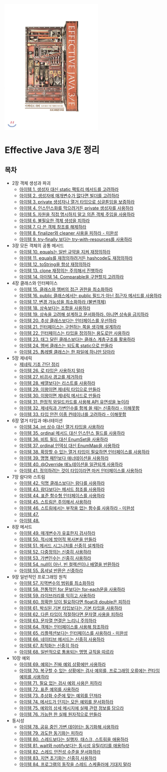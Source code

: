 <img src="image/800x0.jpeg" width="300" />



# Effective Java 3/E 정리



## 목차

* 2장 객체 생성과 파괴
  * [아이템 1. 생성자 대신 static 팩토리 메서드를 고려하라](https://github.com/binghe819/TIL/blob/master/JAVA/Effective%20Java/item01.md)
  * [아이템 2. 생성자에 매개변수가 많다면 빌더를 고려하라](https://github.com/binghe819/TIL/blob/master/JAVA/Effective%20Java/item02.md)
  * [아이템 3. private 생성자나 열거 타입으로 싱글톤임을 보증하라](https://github.com/binghe819/TIL/blob/master/JAVA/Effective%20Java/item03.md)
  * [아이템 4. 인스턴스화를 막으려거든 private 생성자를 사용하라](https://github.com/binghe819/TIL/blob/master/JAVA/Effective%20Java/item04.md)
  * [아이템 5. 자원을 직접 명시하지 말고 의존 객체 주입을 사용하라](https://github.com/binghe819/TIL/blob/master/JAVA/Effective%20Java/item05.md)
  * [아이템 6. 불필요한 객체 생성을 피하라](https://github.com/binghe819/TIL/blob/master/JAVA/Effective%20Java/item06.md)
  * [아이템 7. 다 쓴 객체 참조를 해제하라](https://github.com/binghe819/TIL/blob/master/JAVA/Effective%20Java/item07.md)
  * [아이템 8. finalizer와 cleaner 사용을 피하라 - 미완성](https://github.com/binghe819/TIL/blob/master/JAVA/Effective%20Java/item08.md)
  * [아이템 9. try-finally 보다는 try-with-resources를 사용하라](https://github.com/binghe819/TIL/blob/master/JAVA/Effective%20Java/item09.md)
* 3장 모든 객체의 공통 메서드
  * [아이템 10. equals는 일반 규약을 지켜 재정의하라](https://github.com/binghe819/TIL/blob/master/JAVA/Effective%20Java/item10.md)
  * [아이템 11. equals를 재정의하려거든 hashcode도 재정의하라](https://github.com/binghe819/TIL/blob/master/JAVA/Effective%20Java/item11.md)
  * [아이템 12. toString을 항상 재정의하라](https://github.com/binghe819/TIL/blob/master/JAVA/Effective%20Java/item12.md)
  * [아이템 13. clone 재정의는 주의해서 진행하라](https://github.com/binghe819/TIL/blob/master/JAVA/Effective%20Java/item13.md)
  * [아이템 14. 아이템 14. Comparable을 구현할지 고려하라](https://github.com/binghe819/TIL/blob/master/JAVA/Effective%20Java/item14.md)
* 4장 클래스와 인터페이스
  * [아이템 15. 클래스와 멤버의 접근 권한을 최소화하라](https://github.com/binghe819/TIL/blob/master/JAVA/Effective%20Java/item15.md)
  * [아이템 16. public 클래스에서는 public 필드가 아닌 접근자 메서드를 사용하라](https://github.com/binghe819/TIL/blob/master/JAVA/Effective%20Java/item16.md)
  * [아이템 17. 변경 가능성을 최소화하라 (불변객체)](https://github.com/binghe819/TIL/blob/master/JAVA/Effective%20Java/item17.md)
  * [아이템 18. 상속보다는 조합을 사용하라](https://github.com/binghe819/TIL/blob/master/JAVA/Effective%20Java/item18.md)
  * [아이템 19. 상속을 고려해 설계하고 문서화하라. 아니면 상속을 금지하라](https://github.com/binghe819/TIL/blob/master/JAVA/Effective%20Java/item19.md)
  * [아이템 20. 추상 클래스보다는 인터페이스를 우선하라](https://github.com/binghe819/TIL/blob/master/JAVA/Effective%20Java/item20.md)
  * [아이템 21. 인터페이스는 구현하는 쪽을 생각해 설계하라](https://github.com/binghe819/TIL/blob/master/JAVA/Effective%20Java/item21.md)
  * [아이템 22. 인터페이스는 타입을 정의하는 용도로만 사용하라](https://github.com/binghe819/TIL/blob/master/JAVA/Effective%20Java/item22.md)
  * [아이템 23. 태그 달린 클래스보다는 클래스 계층구조를 활용하라](https://github.com/binghe819/TIL/blob/master/JAVA/Effective%20Java/item23.md)
  * [아이템 24. 멤버 클래스는 되도록 static으로 만들라](https://github.com/binghe819/TIL/blob/master/JAVA/Effective%20Java/item24.md)
  * [아이템 25. 톱레벨 클래스는 한 파일에 하나만 담아라](https://github.com/binghe819/TIL/blob/master/JAVA/Effective%20Java/item25.md)
* 5장 제네릭
  * [제네릭 기초 간단 정리](https://github.com/binghe819/TIL/blob/master/JAVA/Effective%20Java/generic.md)
  * [아이템 26. 로 타입은 사용하지 말라](https://github.com/binghe819/TIL/blob/master/JAVA/Effective%20Java/item26.md)
  * [아이템 27. 비검사 경고를 제거하라](https://github.com/binghe819/TIL/blob/master/JAVA/Effective%20Java/item27.md)
  * [아이템 28. 배열보다는 리스트를 사용하라](https://github.com/binghe819/TIL/blob/master/JAVA/Effective%20Java/item28.md)
  * [아이템 29. 이왕이면 제네릭 타입으로 만들라](https://github.com/binghe819/TIL/blob/master/JAVA/Effective%20Java/item29.md)
  * [아이템 30. 이왕이면 제네릭 메서드로 만들라](https://github.com/binghe819/TIL/blob/master/JAVA/Effective%20Java/item30.md)
  * [아이템 31. 한정적 와일드카드를 사용해 API 유연성을 높이라](https://github.com/binghe819/TIL/blob/master/JAVA/Effective%20Java/item31.md)
  * [아이템 32. 제네릭과 가변인수를 함께 쓸 때는 신중하라 - 이해못함](https://github.com/binghe819/TIL/blob/master/JAVA/Effective%20Java/item32.md)
  * [아이템 33. 타입 안전 이종 컨테이너를 고려하라 - 이해못함](https://github.com/binghe819/TIL/blob/master/JAVA/Effective%20Java/item33.md)
* 6장 열거 타입과 애너테이션
  * [아이템 34. int 상수 대신 열거 타입을 사용하라](https://github.com/binghe819/TIL/blob/master/JAVA/Effective%20Java/item34.md)
  * [아이템 35. ordinal 메서드 대신 인스턴스 필드를 사용하라](https://github.com/binghe819/TIL/blob/master/JAVA/Effective%20Java/item35.md)
  * [아이템 36. 비트 필드 대신 EnumSet을 사용하라](https://github.com/binghe819/TIL/blob/master/JAVA/Effective%20Java/item36.md)
  * [아이템 37. ordinal 인덱싱 대신 EnumMap을 사용하라](https://github.com/binghe819/TIL/blob/master/JAVA/Effective%20Java/item37.md)
  * [아이템 38. 확장할 수 있는 열거 타입이 필요하면 인터페이스를 사용하라](https://github.com/binghe819/TIL/blob/master/JAVA/Effective%20Java/item38.md)
  * [아이템 39. 명명 패턴보다 애너테이션을 사용하라](https://github.com/binghe819/TIL/blob/master/JAVA/Effective%20Java/item39.md)
  * [아이템 40. @Override 애노테이션을 일관되게 사용하라](https://github.com/binghe819/TIL/blob/master/JAVA/Effective%20Java/item40.md)
  * [아이템 41. 정의하려는 것이 타입이라면 마커 인터페이스를 사용하라](https://github.com/binghe819/TIL/blob/master/JAVA/Effective%20Java/item41.md)
* 7장 람다와 스트림
  * [아이템 42. 익명 클래스보다는 람다를 사용하라](https://github.com/binghe819/TIL/blob/master/JAVA/Effective%20Java/item42.md)
  * [아이템 43. 람다보다는 메서드 참조를 사용하라](https://github.com/binghe819/TIL/blob/master/JAVA/Effective%20Java/item43.md)
  * [아이템 44. 표준 함수형 인터페이스를 사용하라](https://github.com/binghe819/TIL/blob/master/JAVA/Effective%20Java/item44.md)
  * [아이템 45. 스트림은 주의해서 사용하라](https://github.com/binghe819/TIL/blob/master/JAVA/Effective%20Java/item45.md)
  * [아이템 46. 스트림에서는 부작용 없는 함수를 사용하라 - 미완성](https://github.com/binghe819/TIL/blob/master/JAVA/Effective%20Java/item46.md)
  * [아이템 47.]()
  * [아이템 48. ]()
* 8장 메서드
  * [아이템 49. 매개변수가 유효한지 검사하라](https://github.com/binghe819/TIL/blob/master/JAVA/Effective%20Java/item49.md)
  * [아이템 50. 적시에 방어적 복사본을 만들라](https://github.com/binghe819/TIL/blob/master/JAVA/Effective%20Java/item50.md)
  * [아이템 51. 메서드 시그니처를 신중히 설계하라](https://github.com/binghe819/TIL/blob/master/JAVA/Effective%20Java/item51.md)
  * [아이템 52. 다중정의는 신중히 사용하라](https://github.com/binghe819/TIL/blob/master/JAVA/Effective%20Java/item52.md)
  * [아이템 53. 가변인수는 신중히 사용하라](https://github.com/binghe819/TIL/blob/master/JAVA/Effective%20Java/item53.md)
  * [아이템 54. null이 아닌, 빈 컬렉션이나 배열을 반환하라](https://github.com/binghe819/TIL/blob/master/JAVA/Effective%20Java/item54.md)
  * [아이템 55. 옵셔널 반환은 신중하라](https://github.com/binghe819/TIL/blob/master/JAVA/Effective%20Java/item55.md)
* 9장 일반적인 프로그래밍 원칙
  * [아이템 57. 지역변수의 범위를 최소화하라](https://github.com/binghe819/TIL/blob/master/JAVA/Effective%20Java/item57.md)
  * [아이템 58. 전통적인 for 문보다는 for-each문을 사용하라](https://github.com/binghe819/TIL/blob/master/JAVA/Effective%20Java/item58.md)
  * [아이템 59. 라이브러리를 익히고 사용하라](https://github.com/binghe819/TIL/blob/master/JAVA/Effective%20Java/item59.md)
  * [아이템 60. 정확한 답이 필요하다면 float과 double은 피하라](https://github.com/binghe819/TIL/blob/master/JAVA/Effective%20Java/item60.md)
  * [아이템 61. 박싱된 기본 타입보다는 기본 타입을 사용하라](https://github.com/binghe819/TIL/blob/master/JAVA/Effective%20Java/item61.md)
  * [아이템 62. 다른 타입이 적절하다면 문자열 사용을 피하라](https://github.com/binghe819/TIL/blob/master/JAVA/Effective%20Java/item62.md)
  * [아이템 63. 문자열 연결은 느리니 주의하라](https://github.com/binghe819/TIL/blob/master/JAVA/Effective%20Java/item63.md)
  * [아이템 64. 객체는 인터페이스를 사용해 참조하라](https://github.com/binghe819/TIL/blob/master/JAVA/Effective%20Java/item64.md)
  * [아이템 65. 리플렉션보다는 인터페이스를 사용하라 - 미완성](https://github.com/binghe819/TIL/blob/master/JAVA/Effective%20Java/item65.md)
  * [아이템 66. 네이티브 메서드는 신중히 사용하라](https://github.com/binghe819/TIL/blob/master/JAVA/Effective%20Java/item66.md)
  * [아이템 67. 최적화는 신중히 하라](https://github.com/binghe819/TIL/blob/master/JAVA/Effective%20Java/item67.md)
  * [아이템 68. 일반적으로 통용되는 명명 규칙을 따르라](https://github.com/binghe819/TIL/blob/master/JAVA/Effective%20Java/item68.md)
* 10장 예외
  * [아이템 69. 예외는 진짜 예외 상황에만 사용하라](https://github.com/binghe819/TIL/blob/master/JAVA/Effective%20Java/item69.md)
  * [아이템 70. 복구할 수 있는 상황에는 검사 예외를, 프로그래밍 오류에는 런타임 예외를 사용하라](https://github.com/binghe819/TIL/blob/master/JAVA/Effective%20Java/item70.md)
  * [아이템 71. 필요 없는 검사 예외 사용은 피하라](https://github.com/binghe819/TIL/blob/master/JAVA/Effective%20Java/item71.md)
  * [아이템 72. 표준 예외를 사용하라](https://github.com/binghe819/TIL/blob/master/JAVA/Effective%20Java/item72.md)
  * [아이템 73. 추상화 수준에 맞는 예외를 던져라](https://github.com/binghe819/TIL/blob/master/JAVA/Effective%20Java/item73.md)
  * [아이템 74. 메서드가 던지는 모든 예외를 문서화하라](https://github.com/binghe819/TIL/blob/master/JAVA/Effective%20Java/item74.md)
  * [아이템 75. 예외의 상세 메시지에 실패 관련 정보를 담으라](https://github.com/binghe819/TIL/blob/master/JAVA/Effective%20Java/item75.md)
  * [아이템 76. 가능한 한 실패 원자적으로 만들라](https://github.com/binghe819/TIL/blob/master/JAVA/Effective%20Java/item75.md)
* 동시성
  * [아이템 78. 공유 중인 가변 데이터는 동기화해 사용하라](https://github.com/binghe819/TIL/blob/master/JAVA/Effective%20Java/item78.md)
  * [아이템 79. 과도한 동기화는 피하라](https://github.com/binghe819/TIL/blob/master/JAVA/Effective%20Java/item79.md)
  * [아이템 80. 스레드보다는 실행자, 태스크, 스트림을 애용하라](https://github.com/binghe819/TIL/blob/master/JAVA/Effective%20Java/item80.md)
  * [아이템 81. wait와 notify보다는 동시성 유틸리티를 애용하라](https://github.com/binghe819/TIL/blob/master/JAVA/Effective%20Java/item81.md)
  * [아이템 82. 스레드 안전성 수준을 문서화하라](https://github.com/binghe819/TIL/blob/master/JAVA/Effective%20Java/item82.md)
  * [아이템 83. 지연 초기화는 신중히 사용하라](https://github.com/binghe819/TIL/blob/master/JAVA/Effective%20Java/item83.md)
  * [아이템 84. 프로그램의 동작을 스레드 스케줄러에 기대지 말라](https://github.com/binghe819/TIL/blob/master/JAVA/Effective%20Java/item84.md)

